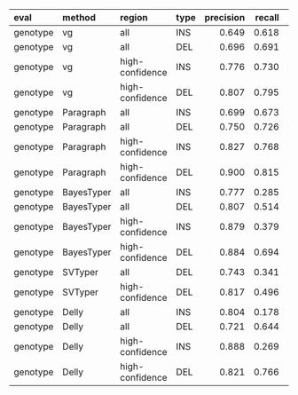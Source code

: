 |eval     |method     |region          |type | precision| recall|    F1|
|:--------|:----------|:---------------|:----|---------:|------:|-----:|
|genotype |vg         |all             |INS  |     0.649|  0.618| 0.633|
|genotype |vg         |all             |DEL  |     0.696|  0.691| 0.694|
|genotype |vg         |high-confidence |INS  |     0.776|  0.730| 0.752|
|genotype |vg         |high-confidence |DEL  |     0.807|  0.795| 0.801|
|genotype |Paragraph  |all             |INS  |     0.699|  0.673| 0.686|
|genotype |Paragraph  |all             |DEL  |     0.750|  0.726| 0.737|
|genotype |Paragraph  |high-confidence |INS  |     0.827|  0.768| 0.796|
|genotype |Paragraph  |high-confidence |DEL  |     0.900|  0.815| 0.855|
|genotype |BayesTyper |all             |INS  |     0.777|  0.285| 0.417|
|genotype |BayesTyper |all             |DEL  |     0.807|  0.514| 0.628|
|genotype |BayesTyper |high-confidence |INS  |     0.879|  0.379| 0.530|
|genotype |BayesTyper |high-confidence |DEL  |     0.884|  0.694| 0.778|
|genotype |SVTyper    |all             |DEL  |     0.743|  0.341| 0.467|
|genotype |SVTyper    |high-confidence |DEL  |     0.817|  0.496| 0.618|
|genotype |Delly      |all             |INS  |     0.804|  0.178| 0.292|
|genotype |Delly      |all             |DEL  |     0.721|  0.644| 0.680|
|genotype |Delly      |high-confidence |INS  |     0.888|  0.269| 0.413|
|genotype |Delly      |high-confidence |DEL  |     0.821|  0.766| 0.793|
